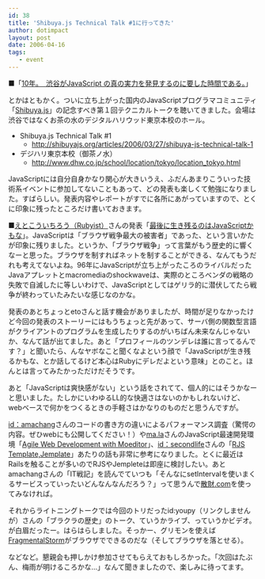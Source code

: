 ```yaml
---
id: 38
title: 'Shibuya.js Technical Talk #1に行ってきた'
author: dotimpact
layout: post
date: 2006-04-16
tags:
   - event
---
```

■「[10年。　渋谷がJavaScript の真の実力を発見するのに要した時間である。][1]」

とかはともかく。ついに立ち上がった国内のJavaScriptプログラマコミュニティ「[Shibuya.js][2]」の記念すべき第１回テクニカルトークを聴いてきました。会場は渋谷ではなくお茶の水のデジタルハリウッド東京本校のホール。

  * Shibuya.js Technical Talk #1 
      * <http://shibuyajs.org/articles/2006/03/27/shibuya-js-technical-talk-1>
  * デジハリ東京本校（御茶ノ水） 
      * <http://www.dhw.co.jp/school/location/tokyo/location_tokyo.html>

JavaScriptには自分自身かなり関心が大きいうえ、ふだんあまりこういった技術系イベントに参加してないこともあって、どの発表も楽しくて勉強になりました。すばらしい。発表内容やレポートがすでに各所にあがっていますので、とくに印象に残ったところだけ書いておきます。

<!--more-->

■[えとこういちろう（Rubyist）][3]さんの発表「[最後に生き残るのはJavaScriptかもな][4]」。JavaScriptは「ブラウザ戦争最大の被害者」であった、という言いかたが印象に残りました。というか、「ブラウザ戦争」って言葉がもう歴史的に響くなーと思った。ブラウザを制すればネットを制することができる、なんてもうだれも考えてないよね。96年にJavaScriptが立ち上がったころのライバルだったJavaアプレットとmacromediaのshockwaveは、実際のところベンダの戦略の失敗で自滅したに等しいわけで、JavaScriptとしてはゲリラ的に潜伏してたら戦争が終わっていたみたいな感じなのかな。

発表のあとちょっとetoさんと話す機会がありましたが、時間が足りなかったけど今回の発表のストーリーにはもうちょっと先があって、サーバ側の関数型言語がクライアントのプログラムを生成したりするのがいちばん未来なんじゃないか、なんて話が出てました。あと「プロフィールのツンデレは誰に言ってるんです？」と聞いたら、んなヤボなこと聞くなよという顔で「JavaScriptが生き残るかもな、とか話してるけど本心はRubyにデレだよという意味」とのこと。ほんとは言ってみたかっただけだそうです。

あと「JavaScriptは爽快感がない」という話をされてて、個人的にはそうかなーと思いました。たしかにいわゆるLL的な快適さはないのかもしれないけど、webベースで何かをつくるときの手軽さはかなりのものだと思うんですが。

[id：amachang][5]さんのコードの書き方の違いによるパフォーマンス調査（驚愕の内容。ぜひwebにも公開してください！）や[ma.la][6]さんのJavaScript最速開発環境「[Agile Web Development with Moeditor][7]」、[id：secondlife][8]さんの「[RJS Template,Jemplate][9]」あたりの話も非常に参考になりました。とくに最近はRailsを触ることが多いのでRJSやJempleteは即座に検討したい。あとamachangさんの「IT戦記」を読んでていつも「そんなにsetIntervalを使いまくるサービスっていったいどんなんなんだろう？」って思うんで[散財.com][10]を使ってみなければ。

それからライトニングトークでは今回のトリだったid:youpy（リンクしませんが）さんの「ブラクラの歴史」のトーク、ていうかライブ、っていうかビデオ。が白眉だったー。はらはらしました。そっかー、グリモンを使えば[FragmentalStorm][11]がブラウザでできるのだな（そしてブラウザを落とせる）。

などなど。懇親会も押しかけ参加させてもらえておもしろかった。「次回はたぶん、梅雨が明けるころかな…」なんて聞きましたので、楽しみに待ってます。

 [1]: http://shibuyajs.org/articles/2006/02/27/rediscover-the-javascript
 [2]: http://shibuyajs.org/
 [3]: http://eto.com/
 [4]: http://eto.com/d/PresenShibuyaJS.presen
 [5]: http://d.hatena.ne.jp/amachang/
 [6]: http://la.ma.la/blog/
 [7]: http://ma.la/files/shibuya.js/techtalk1.html
 [8]: http://d.hatena.ne.jp/secondlife/
 [9]: http://rails2u.com/misc/shibuyajs1/
 [10]: http://www.3zai.com/
 [11]: http://www.exonemo.com/FMS/indexJ.html
